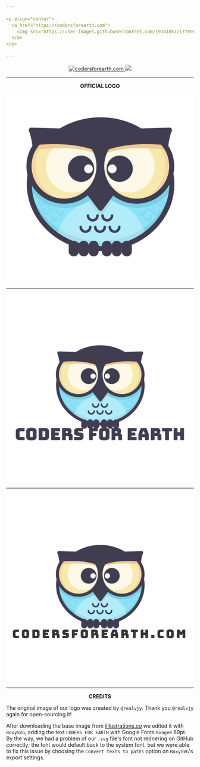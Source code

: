 ```yaml
---

<p align="center">
  <a href="https://codersforearth.com">
    <img src="https://user-images.githubusercontent.com/19341857/177896292-0837342f-120b-430b-a9bf-d4147f86f896.svg" width="350">
  </a>
</p>

---
```


<p align="center">
  <a href="https://github.com/CodersForEarth/codersforearth.com">
    <img alt="codersforearth.com" src="https://img.shields.io/badge/GitHub-codersforearth.com-brightgreen">
  </a>
  <a href="https://github.com/CodersForEarth/codersforearth.com/blob/main/LICENSE">
    <img src="https://badgen.net/github/license/CodersForEarth/codersforearth.com">
  </a>
</p>

---

<p align="center">
  <b>OFFICIAL LOGO</b>
</p>

![logo](./profile/logo_bare.svg)

---

![logo](./profile/logo.svg)

---

![logo_com](./profile/logo_com.svg)

---

<p align="center">
  <b>CREDITS</b>
</p>

The original image of our logo
was created by `@realvjy`.
Thank you `@realvjy` again for open-sourcing it!

After downloading the base image from
[illlustrations.co](https://illlustrations.co/)
we edited it with `BoxySVG`, adding
the text `CODERS FOR EARTH` with
Google Fonts `Bungee` 89pt.
By the way, we had a problem of
our `.svg` file's font not rednering
on GitHub correctly; the font would default 
back to the system font, but we were able to 
fix this issue by choosing the 
`Convert texts to paths` option on 
`BoxySVG`'s export settings.



